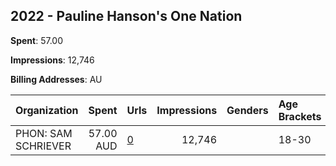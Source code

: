 ## 2022 - Pauline Hanson's One Nation 
**Spent**: 57.00

**Impressions**: 12,746

**Billing Addresses**: AU

|Organization|Spent|Urls|Impressions|Genders|Age Brackets|Country Codes|
|:---|---:|:---|---:|:---|:---|:---|
|PHON: SAM SCHRIEVER|57.00 AUD|[0](https://www.snap.com/political-ads/asset/eb6296df3804763093e4a8d1e3ad562559be98f436bcea4b14e5c18b3751c2da?mediaType=mp4)|12,746||18-30|australia|
